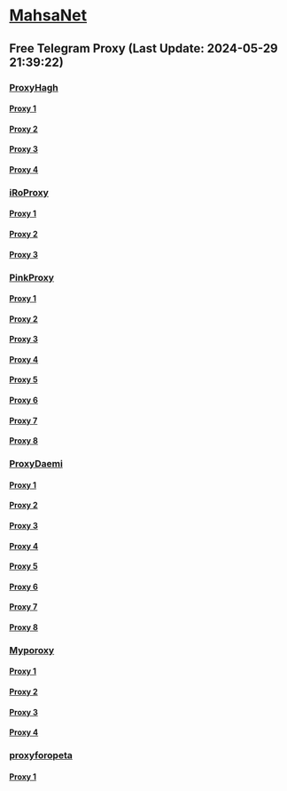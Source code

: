 
# [MahsaNet](https://t.me/mahsa_net)
## Free Telegram Proxy (Last Update: 2024-05-29 21:39:22)
### [ProxyHagh](https://t.me/ProxyHagh)
#### [Proxy 1](tg://proxy?server=50.7.87.83&port=443&secret=eeaa2b136ab43e64286cd737a2136ec9326170742d63656e746f732e6f7267)
#### [Proxy 2](tg://proxy?server=204.12.192.220&port=443&secret=eeaa2b136ab43e64286cd737a2136ec9326170742d63656e746f732e6f7267)
#### [Proxy 3](tg://proxy?server=142.54.189.107&port=443&secret=eeaa2b136ab43e64286cd737a2136ec9326170742d63656e746f732e6f7267)
#### [Proxy 4](tg://proxy?server=50.7.87.85&port=443&secret=eeaa2b136ab43e64286cd737a2136ec9326170742d63656e746f732e6f7267)
### [iRoProxy](https://t.me/iRoProxy)
#### [Proxy 1](tg://proxy?server=103.69.224.239&port=6&secret=7HQighJPBNMYVRNB6tdkVw)
#### [Proxy 2](tg://proxy?server=103.69.224.218&port=6&secret=7HQighJPBNMYVRNB6tdkVw)
#### [Proxy 3](tg://proxy?server=103.69.224.198&port=6&secret=7HQighJPBNMYVRNB6tdkVw)
### [PinkProxy](https://t.me/PinkProxy)
#### [Proxy 1](tg://proxy?server=142.54.189.108&port=443&secret=ee1603010200010001fc030386e24c3add646f636b65722d6d6972726f722e6f7267)
#### [Proxy 2](tg://proxy?server=142.54.189.108&port=443&secret=ee1603010200010001fc030386e24c3add646f636b65722d6d6972726f722e6f7267)
#### [Proxy 3](tg://proxy?server=204.12.192.221&port=443&secret=ee1603010200010001fc030386e24c3add6170742d6b65726e656c2e6f7267)
#### [Proxy 4](tg://proxy?server=88.80.135.15&port=54403&secret=FgMBAgABAAH8AwOG4kw63Q)
#### [Proxy 5](tg://proxy?server=204.12.192.221&port=443&secret=ee1603010200010001fc030386e24c3add6170742d6b65726e656c2e6f7267)
#### [Proxy 6](tg://proxy?server=88.80.135.97&port=54403&secret=FgMBAgABAAH8AwOG4kw63Q)
#### [Proxy 7](tg://proxy?server=204.12.192.220&port=443&secret=ee1603010200010001fc030386e24c3add6170742d6b65726e656c2e6f7267)
#### [Proxy 8](tg://proxy?server=88.80.135.97&port=54403&secret=FgMBAgABAAH8AwOG4kw63Q)
### [ProxyDaemi](https://t.me/ProxyDaemi)
#### [Proxy 1](tg://proxy?server=91.107.138.64&port=2001&secret=7HQighJPBNMYVRNB6tdkVw)
#### [Proxy 2](tg://proxy?server=jebco.ir.sasha-kids.ir.farzanshop.ir.bornapardaz.n_et.perfumeonline.ir.pmcgroup.ir.zayanderoodcrc.com.powermta.ir.beitolmahdi.org.iauabdanan.ac.ir.pag-co.com.asemanlian.com.comp_arecrm.ir.markeiran.ir.wfkbf.org.neghabcity.ir.aamelec.com.keetabforosh.sbs.&port=443&secret=3dpBFlW2hP6Hq_WOwiNeKBY%3D)
#### [Proxy 3](tg://proxy?server=5.75.251.26&port=23&secret=FgMBAgABAAH8AwOG4kw63Q%3D%3D)
#### [Proxy 4](tg://proxy?server=89.110.73.199&port=39&secret=FgMBAgABAAH8AwOG4kw63QtY2RueWVrdGFuZXQuY29tZmFyYWthdi5jb212YW4ubmFqdmEuY29tAAAAAAAAAAAAAAAAAAAAAAAAAAAAAAAAAAA)
#### [Proxy 5](tg://proxy?server=185.222.28.9&port=33&secret=7HQighJPBNMYVRNB6tdkVw)
#### [Proxy 6](tg://proxy?server=195.42.232.78&port=150&secret=FgMBAgABAAH8AwOG4kw63Q%3D%3D&channel=@Proxy_PJ)
#### [Proxy 7](tg://proxy?server=49.13.237.125&port=8083&secret=FgMBAgABAAH8AwOG4kw63Q%3D%3D)
#### [Proxy 8](tg://proxy?server=77.238.241.94&port=4443&secret=FgMBAgABAAH8AwOG4kw63QtY2RueWVrdGFuZXQuY29tZmFyYWthdi5jb212YW4ubmFqdmEuY29tAAAAAAAAAAAAAAAAAAAAAAAAAAAAAAAAAAAAAAAAAAAAAAAAAAAAAAAAAAAAAAAAAAAAAAAAAAAAAAAAAAAAAAAAAAAAAAAAAAAAAAAAA)
### [Myporoxy](https://t.me/Myporoxy)
#### [Proxy 1](tg://proxy?server=188.245.34.144&port=1919&secret=7HQighJPBNMYVRNB6tdkVw)
#### [Proxy 2](tg://proxy?server=Dash.Cloudflare.com.www.google.com.hercoll.pw&port=1919&secret=7HQighJPBNMYVRNB6tdkVw)
#### [Proxy 3](tg://proxy?server=Web.cloudflare.com.www.gmail.com.vordok.sbs&port=1919&secret=7HQighJPBNMYVRNB6tdkVw)
#### [Proxy 4](tg://proxy?server=Dash.Cloudflare.com.www.google.com.hercoll.pw&port=1919&secret=7HQighJPBNMYVRNB6tdkVw)
### [proxyforopeta](https://t.me/proxyforopeta)
#### [Proxy 1](tg://proxy?server=jebco.ir.sasha-kids.ir.farzanshop.ir.bornapardaz.n_et.perfumeonline.ir.pmcgroup.ir.zayanderoodcrc.com.powermta.ir.beitolmahdi.org.iauabdanan.ac.ir.pag-co.com.asemanlian.com.comp_arecrm.ir.markeiran.ir.wfkbf.org.neghabcity.ir.aamelec.com.keetabforosh.sbs.&port=443&secret=3dpBFlW2hP6Hq_WOwiNeKBY%3D)

    